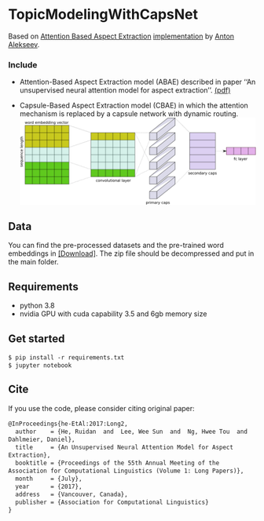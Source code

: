 # TopicModelingWithCapsNet
Based on [Attention Based Aspect Extraction](https://github.com/ruidan/Unsupervised-Aspect-Extraction) 
[implementation](https://github.com/alexeyev/abae-pytorch) by 
[Anton Alekseev](https://github.com/alexeyev).

### Include

* Attention-Based Aspect Extraction model (ABAE) described in paper 
‘‘An unsupervised neural attention model for aspect extraction’’. 
[(pdf)](http://aclweb.org/anthology/P/P17/P17-1036.pdf)

* Capsule-Based Aspect Extraction model (CBAE) in which the attention mechanism is replaced by a 
capsule network with dynamic routing.
![Alt text](desc/rect10315.png)

## Data 
You can find the pre-processed datasets and the pre-trained word embeddings in 
[[Download]](https://drive.google.com/open?id=1L4LRi3BWoCqJt5h45J2GIAW9eP_zjiNc). The zip file should be 
decompressed and put in the main folder.

## Requirements
* python 3.8
* nvidia GPU with cuda capability 3.5 and 6gb memory size

## Get started
```
$ pip install -r requirements.txt
$ jupyter notebook
```

## Cite
If you use the code, please consider citing original paper:
```
@InProceedings{he-EtAl:2017:Long2,
  author    = {He, Ruidan  and  Lee, Wee Sun  and  Ng, Hwee Tou  and  Dahlmeier, Daniel},
  title     = {An Unsupervised Neural Attention Model for Aspect Extraction},
  booktitle = {Proceedings of the 55th Annual Meeting of the Association for Computational Linguistics (Volume 1: Long Papers)},
  month     = {July},
  year      = {2017},
  address   = {Vancouver, Canada},
  publisher = {Association for Computational Linguistics}
}
```
